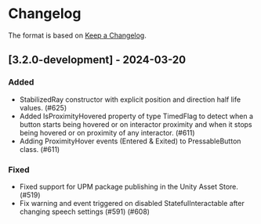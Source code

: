 # Changelog

The format is based on [Keep a Changelog](https://keepachangelog.com/en/1.1.0/).

## [3.2.0-development] - 2024-03-20

### Added

* StabilizedRay constructor with explicit position and direction half life values. (#625)
* Added IsProximityHovered property of type TimedFlag to detect when a button starts being hovered or on interactor proximity and when it stops being hovered or on proximity of any interactor. (#611)
* Adding ProximityHover events (Entered & Exited) to PressableButton class. (#611)


### Fixed

* Fixed support for UPM package publishing in the Unity Asset Store. (#519)
* Fix warning and event triggered on disabled StatefulInteractable after changing speech settings (#591) (#608)